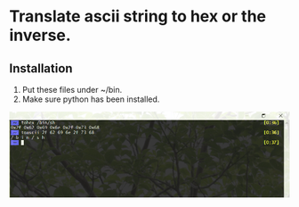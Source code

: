 # Translate ascii string to hex or the inverse.
## Installation
1. Put these files under ~/bin.
2. Make sure python has been installed.

<img src="screenshot.png" alt="screenshot" width="600">
